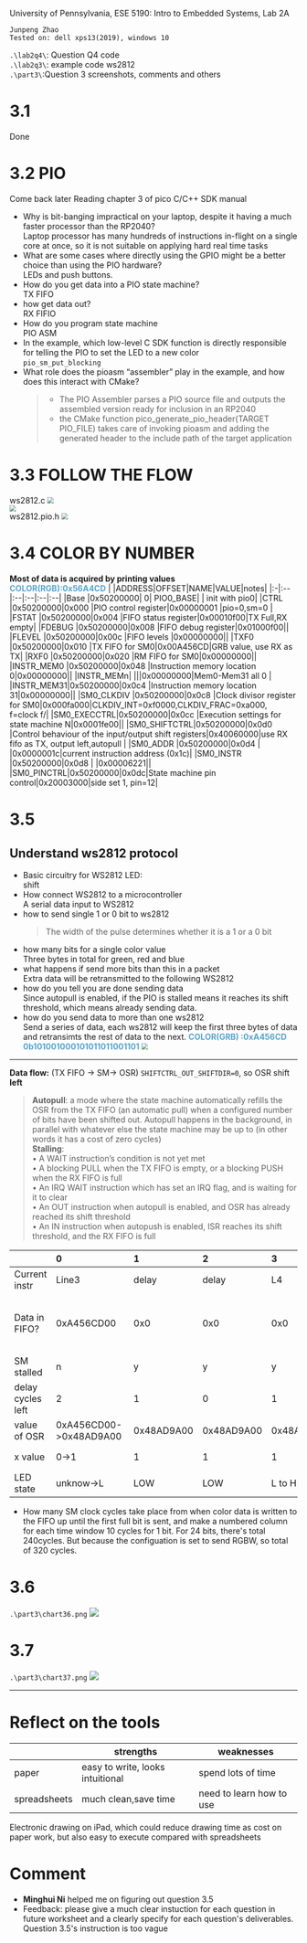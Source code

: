 University of Pennsylvania, ESE 5190: Intro to Embedded Systems, Lab 2A

    Junpeng Zhao
    Tested on: dell xps13(2019), windows 10

`.\lab2q4\`: Question Q4 code <br>
`.\lab2q3\`: example code ws2812<br>
`.\part3\`:Question 3 screenshots, comments and others
# 3.1 
Done
# 3.2 PIO
Come back later
Reading chapter 3 of pico C/C++ SDK manual
* Why is bit-banging impractical on your laptop, despite it having a much faster processor than the RP2040?<br>
Laptop processor has many hundreds of instructions in-flight on a single core at once, so it is not suitable on applying hard real time tasks<br>
* What are some cases where directly using the GPIO might be a better choice than using the PIO hardware? <br>
LEDs and push buttons.<br>
* How do you get data into a PIO state machine?<br>
  TX FIFO<br>
* how get data out?<br>
RX FIFIO
*  How do you program state machine<br>
PIO ASM
*   In the example, which low-level C SDK function is directly 
responsible for telling the PIO to set the LED to a new color<br>
`pio_sm_put_blocking`
*  What role does the pioasm “assembler” play in the example, and 
how does this interact with CMake?<br>
    >  * The PIO Assembler parses a PIO source file and outputs the assembled version ready for inclusion in an RP2040
    > * the CMake function pico_generate_pio_header(TARGET
PIO_FILE) takes care of invoking pioasm and adding the generated header to the include path of the target
application
# 3.3 FOLLOW THE FLOW
ws2812.c
<img src=".\part3\comment33-1.jpg" style="zoom:70%"> <br>
<img src=".\part3\comment33-2.jpg" style="zoom:70%"> <br>
ws2812.pio.h
<img src=".\part3\comment33-3.jpg" style="zoom:70%"> <br>
# 3.4 COLOR BY NUMBER
**Most of data is acquired by printing values**<br>
<font color=#56A4CD >**COLOR(RGB):0x56A4CD**</font> 
|   |ADDRESS|OFFSET|NAME|VALUE|notes|
|:-|:--|:--|:--|:--|:--|
|Base       |0x50200000|       0|   PIO0_BASE|       |       init with pio0|
|CTRL       |0x50200000|0x000   |PIO control register|0x00000001      |pio=0,sm=0       |
|FSTAT      |0x50200000|0x004   |FIFO status register|0x00010f00|TX Full,RX empty|
|FDEBUG     |0x50200000|0x008   |FIFO debug register|0x01000f00||
|FLEVEL     |0x50200000|0x00c   |FIFO levels    |0x00000000||
|TXF0       |0x50200000|0x010   |TX FIFO for SM0|0x00A456CD|GRB value, use RX as TX|
|RXF0       |0x50200000|0x020   |RM FIFO for SM0|0x00000000||
|INSTR_MEM0 |0x50200000|0x048   |Instruction memory location 0|0x00000000||
|INSTR_MEMn|      |||0x00000000|Mem0-Mem31 all 0       |
|INSTR_MEM31|0x50200000|0x0c4   |Instruction memory location 31|0x00000000||
|SM0_CLKDIV |0x50200000|0x0c8   |Clock divisor register for SM0|0x000fa000|CLKDIV_INT=0xf0000,CLKDIV_FRAC=0xa000, f=clock f/|
|SM0_EXECCTRL|0x50200000|0x0cc  |Execution settings for state machine N|0x0001fe00||
|SM0_SHIFTCTRL|0x50200000|0x0d0 |Control behaviour of the input/output shift registers|0x40060000|use RX fifo as TX, output left,autopull |
|SM0_ADDR   |0x50200000|0x0d4   |   |0x0000001c|current instruction address (0x1c)|
|SM0_INSTR  |0x50200000|0x0d8   |   |0x00006221||
|SM0_PINCTRL|0x50200000|0x0dc|State machine pin control|0x20003000|side set 1, pin=12|

# 3.5

## Understand ws2812 protocol
* Basic circuitry for WS2812 LED: <br>
    shift 
* How connect WS2812 to a microcontroller<br>
    A serial data input to WS2812
* how to send single 1 or 0 bit to ws2812<br>
    > The width of the pulse determines whether it is a 1 or a 0 bit
* how many bits for a single color value<br>
  Three bytes in total for green, red and blue
* what happens if send more bits than this in a packet<br>
  Extra data will be retransmitted to the following WS2812
* how do you tell you are done sending data<br>
  Since autopull is enabled, if the PIO is stalled means it reaches its shift threshold, which means already sending data.
* how do you send data to more than one ws2812<br>
    Send a series of data, each ws2812 will keep the first three bytes of data and retransimts the rest of data to the next.
<font color=#56A4CD >**COLOR(GRB)   :0xA456CD<br>    0b101001000101011011001101**</font> 
<img src=".\part3\chart3-5.jpg" style="zoom:70%"> <br>

---



**Data flow:**
 (TX FIFO -> SM-> OSR)
`SHIFTCTRL_OUT_SHIFTDIR=0`, so OSR shift **left**
> **Autopull**: a mode where the state machine automatically
refills the OSR from the TX FIFO (an automatic pull) when a configured number of bits have been shifted out. Autopull
happens in the background, in parallel with whatever else the state machine may be up to (in other words it has a cost
of zero cycles)<BR>
> **Stalling**:<br>
• A WAIT instruction’s condition is not yet met<br>
• A blocking PULL when the TX FIFO is empty, or a blocking PUSH when the RX FIFO is full<br>
• An IRQ WAIT instruction which has set an IRQ flag, and is waiting for it to clear<br>
• An OUT instruction when autopull is enabled, and OSR has already reached its shift threshold<br>
• An IN instruction when autopush is enabled, ISR reaches its shift threshold, and the RX FIFO is full


||0|1|2|3|4|5|6|7|8|9|10|notes|
|:--|:--|:--|:--|:--|:--|:--|:--|:--|:--|:--|:--|:--|
|Current instr|Line3|delay|delay|L4|delay|L5|delay|delay|delay|delay|L3|
|Data in FIFO?|0xA456CD00|0x0|0x0|0x0|0x0|0x0|0x0|0x0|0x0|0x0|0xA456CD00|Assume sending same value to LED
|SM stalled|n|y|y|y|y|y|y|y|y|y|y|
|delay cycles left|2|1|0|1|0|4|3|2|1|0|2|
|value of OSR|0xA456CD00->0x48AD9A00|0x48AD9A00|0x48AD9A00|0x48AD9A00|0x48AD9A00|0x48AD9A00|0x48AD9A00|0x48AD9A00|0x48AD9A00|0x48AD9A00|->0x915B3400|shift left at L3|
|x value|0->1|1|1|1|1|1|1|1|1|1|1->0|overwrite x at L3
|LED state|unknow->L|LOW|LOW|L to H|HIGH|HIGH|HIGH|HIGH|HIGH|HIGH|H to L|





* How many SM clock cycles take place from when color data is written to the FIFO up until the first full bit is sent, and make a numbered column for each time window
  10 cycles for 1 bit. For 24 bits, there's total 240cycles. But because the configuation is set to send RGBW, so total of 320 cycles.

# 3.6
`.\part3\chart36.png`
<img src=".\part3\chart36.png"> <br>
# 3.7
`.\part3\chart37.png`
<img src=".\part3\chart37.png"> <br>

---
# Reflect on the tools

||strengths|weaknesses|
|---|---|---|
|paper|easy to write, looks intuitional|spend lots of time|
|spreadsheets|much clean,save time|need to learn how to use|

Electronic drawing on iPad, which could reduce drawing time as cost on paper work, but also easy to execute compared with spreadsheets

# Comment
* **Minghui Ni** helped me on figuring out question 3.5
* Feedback: please give a much clear instuction for each question in future worksheet and a clearly specify for each question's deliverables. Question 3.5's instruction is too vague



